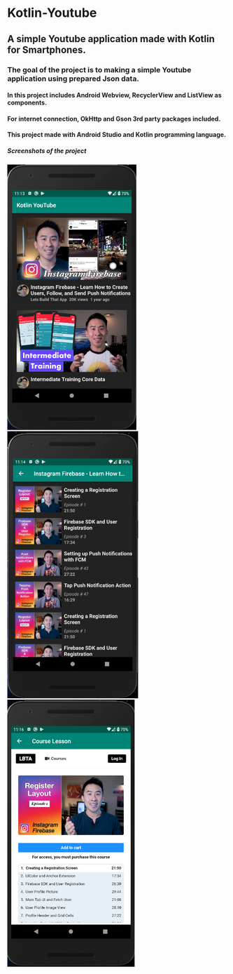 # Kotlin-Youtube
## A simple Youtube application made with Kotlin for Smartphones.
### The goal of the project is to making a simple Youtube application using prepared Json data.
#### In this project includes Android Webview, RecyclerView and ListView as components.
#### For internet connection, OkHttp and Gson 3rd party packages included.
#### This project made with Android Studio and Kotlin programming language.
##### Screenshots of the project
![ScreenShot1](https://github.com/DorukanE/Kotlin-Youtube/blob/master/images/screenshot1.png)
![ScreenShot2](https://github.com/DorukanE/Kotlin-Youtube/blob/master/images/screenshot2.png)
![ScreenShot3](https://github.com/DorukanE/Kotlin-Youtube/blob/master/images/screenshot3.png)



